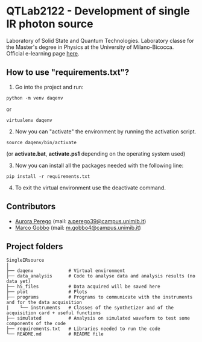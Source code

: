 # QTLab2122 - Development of single IR photon source
Laboratory of Solid State and Quantum Technologies.
Laboratory classe for the Master's degree in Physics at the University of Milano-Bicocca.  
Official e-learning page [here](https://elearning.unimib.it/course/view.php?id=39139).

## How to use "requirements.txt"?
1. Go into the project and run:
```
python -m venv daqenv
```
or
```
virtualenv daqenv
```
2. Now you can "activate" the environment by running the activation script.
```
source daqenv/bin/activate
```
(or **activate.bat**, **activate.ps1** depending on the operating system used)

3. Now you can install all the packages needed with the following line:
```
pip install -r requirements.txt
```
4. To exit the virtual environment use the deactivate command.

## Contributors
- [Aurora Perego](https://github.com/AuroraPerego) (mail: [a.perego39@campus.unimib.it](mailto:a.perego39@campus.unimib.it))
- [Marco Gobbo](https://github.com/marcogobbo)     (mail: [m.gobbo4@campus.unimib.it](mailto:m.gobbo4@campus.unimib.it))

## Project folders
    
    SingleIRsource
    │  
    ├── daqenv             # Virtual environment
    ├── data_analysis      # Code to analyse data and analysis results (no data yet)
    ├── h5_files           # Data acquired will be saved here
    ├── plot               # Plots 
    ├── programs           # Programs to communicate with the instruments and for the data acquisition
    |    └── instruments   # Classes of the synthetizer and of the acquisition card + useful functions 
    ├── simulated          # Analysis on simulated waveform to test some components of the code 
    ├── requirements.txt   # Libraries needed to run the code
    └── README.md          # README file